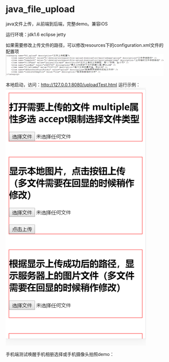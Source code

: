 # java_file_upload
java文件上传，从前端到后端，完整demo。兼容iOS

运行环境：jdk1.6 eclipse jetty

如果需要修改上传文件的路径，可以修改resources下的configuration.xml文件的配置项
![image](https://github.com/WillDistance/java_file_upload/blob/master/file-upload-download/%E9%85%8D%E7%BD%AE%E6%96%87%E4%BB%B6%E4%BF%AE%E6%94%B9.png)

本地启动，访问：http://127.0.0.1:8080/uploadTest.html
运行示例：
![image](https://github.com/WillDistance/java_file_upload/blob/master/file-upload-download/demo.png)



手机端测试唤醒手机相册选择或手机摄像头拍照demo：

